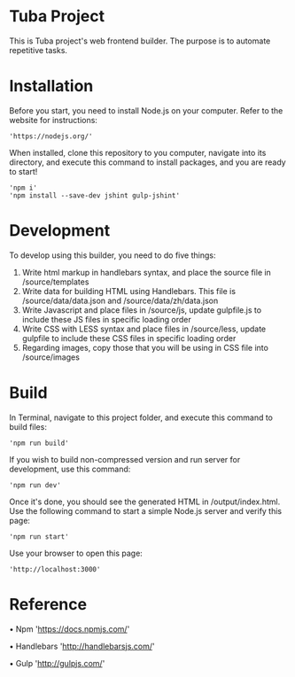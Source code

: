 Tuba Project
=================
This is Tuba project's web frontend builder. The purpose is to automate repetitive tasks.


Installation
=================
Before you start, you need to install Node.js on your computer. Refer to the website for instructions:

    'https://nodejs.org/'

When installed, clone this repository to you computer, navigate into its directory, and execute this command to install packages, and you are ready to start!

    'npm i'
    'npm install --save-dev jshint gulp-jshint'

Development
=================
To develop using this builder, you need to do five things:

1. Write html markup in handlebars syntax, and place the source file in /source/templates
2. Write data for building HTML using Handlebars. This file is /source/data/data.json and /source/data/zh/data.json
3. Write Javascript and place files in /source/js, update gulpfile.js to include these JS files in specific loading order
4. Write CSS with LESS syntax and place files in /source/less, update gulpfile to include these CSS files in specific loading order
5. Regarding images, copy those that you will be using in CSS file into /source/images

Build
=================
In Terminal, navigate to this project folder, and execute this command to build files: 

    'npm run build'

If you wish to build non-compressed version and run server for development, use this command:

    'npm run dev'

Once it's done, you should see the generated HTML in /output/index.html. Use the following command to start a simple Node.js server and verify this page:

    'npm run start'

Use your browser to open this page:

    'http://localhost:3000'

Reference
=================
• Npm
  'https://docs.npmjs.com/'

• Handlebars
  'http://handlebarsjs.com/'

• Gulp
  'http://gulpjs.com/'
